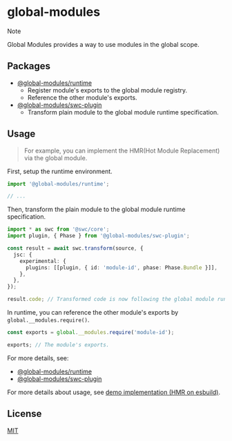 # global-modules

> [!NOTE]
> Global Modules provides a way to use modules in the global scope.

## Packages

- [@global-modules/runtime](https://github.com/leegeunhyeok/global-modules/tree/main/packages/runtime)
  - Register module's exports to the global module registry.
  - Reference the other module's exports.
- [@global-modules/swc-plugin](https://github.com/leegeunhyeok/global-modules/tree/main/packages/swc-plugin)
  - Transform plain module to the global module runtime specification.

## Usage

> For example, you can implement the HMR(Hot Module Replacement) via the global module.

First, setup the runtime environment.

```ts
import '@global-modules/runtime';

// ...
```

Then, transform the plain module to the global module runtime specification.

```ts
import * as swc from '@swc/core';
import plugin, { Phase } from '@global-modules/swc-plugin';

const result = await swc.transform(source, {
  jsc: {
    experimental: {
      plugins: [[plugin, { id: 'module-id', phase: Phase.Bundle }]],
    },
  },
});

result.code; // Transformed code is now following the global module runtime specification.
```

In runtime, you can reference the other module's exports by `global.__modules.require()`.

```js
const exports = global.__modules.require('module-id');

exports; // The module's exports.
```

For more details, see:

- [@global-modules/runtime](https://github.com/leegeunhyeok/global-modules/tree/main/packages/runtime)
- [@global-modules/swc-plugin](https://github.com/leegeunhyeok/global-modules/tree/main/packages/swc-plugin)

For more details about usage, see [demo implementation (HMR on esbuild)](https://github.com/leegeunhyeok/global-modules/tree/main/demo).

## License

[MIT](./LICENSE)
